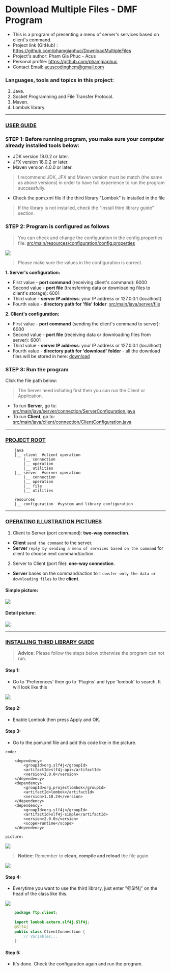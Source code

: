 # Download Multiple Files - DMF Program

- This is a program of presenting a menu of server's services based on client's command.
- Project link (GitHub) : https://github.com/phamgiaphuc/DownloadMultipleFiles
- Project's author: Pham Gia Phuc - Acus
- Personal profile: https://github.com/phamgiaphuc
- Contact Email: acuscodinghcm@gmail.com

### Languages, tools and topics in this project:

1. Java.
2. Socket Programming and File Transfer Protocol.
3. Maven.
4. Lombok library.

-----------------------------------
<ins>

### USER GUIDE

</ins>

### STEP 1:  Before running program, you make sure your computer already installed tools below:

- JDK version 18.0.2 or later.
- JFX version 18.0.2 or later.
- Maven version 4.0.0 or later.

> I recommend JDK, JFX and Maven version must be match (the same as above versions) in order to have full experience to run the program successfully.

- Check the pom.xml file if the third library "Lombok" is installed in the file 
  
> If the library is not installed, check the "Install third library guide" section.

### STEP 2: Program is configured as follows

> You can check and change the configuration in the config.properties file: [src/main/resources/configuration/config.properties](src/main/resources/configuration/config.properties)

![](src/main/resources/readme_photo/img_1.png)

> Please make sure the values in the configuration is correct.

**1. Server's configuration:**

- First value - **port command** (receiving client's command): 6000
- Second value - **port file** (transferring data or downloading files to client's storage): 6001
- Third value - **server IP address**: your IP address or 127.0.0.1 (localhost)
- Fourth value - **directory path for 'file' folder**: [src/main/java/server/file](src/main/java/server/file)

**2. Client's configuration:**

- First value - **port command** (sending the client's command to server): 6000
- Second value - **port file** (receiving data or downloading files from server): 6001
- Third value - **server IP address**: your IP address or 127.0.0.1 (localhost)
- Fourth value - **directory path for 'download' folder** - all the download files will be stored in here: [download](download)

### STEP 3: Run the program
Click the file path below:

> The Server need initiating first then you can run the Client or Application.

- To run **Server**, go to: [src/main/java/server/connection/ServerConfiguration.java](src/main/java/server/connection/ServerConfiguration.java)
- To run **Client**, go to: [src/main/java/client/connection/ClientConfiguration.java](src/main/java/client/connection/ClientConfiguration.java)

-----------------------------------
<ins>

### PROJECT ROOT

</ins>

```
    java
    |__ client  #client operation
        |__ connection
        |__ operation
        |__ utilities
    |__ server  #server operation
        |__ connection
        |__ operation
        |__ file
        |__ utilities
    
    resources
    |__ configuration  #system and library configuration
```

-----------------------------------
<ins>

### OPERATING ILLUSTRATION PICTURES

</ins>

1. Client to Server (port command): **two-way connection**.

- **Client** `send the command` to the server.
- **Server** `reply by sending a menu of services based on the command` for
  client to choose next command/action.

2. Server to Client (port file): **one-way connection**.

- **Server** bases on the command/action to `transfer only the data or downloading files` to the **client**.

#### Simple picture:

![](src/main/resources/readme_photo/img_2.png)

#### Detail picture:

![](src/main/resources/readme_photo/img_3.png)

-----------------------------------

<ins>

### INSTALLING THIRD LIBRARY GUIDE

</ins>

> **Advice:** Please follow the steps below otherwise the program can not run.

#### Step 1:

- Go to 'Preferences' then go to 'Plugins' and type 'lombok' to search. It will look like this

![](src/main/resources/readme_photo/img_4.png)


#### Step 2:

- Enable Lombok then press Apply and OK.

#### Step 3:

- Go to the pom.xml file and add this code like in the picture.

`code:`

```
    <dependency>
        <groupId>org.slf4j</groupId>
        <artifactId>slf4j-api</artifactId>
        <version>2.0.0</version>
    </dependency>
    <dependency>
        <groupId>org.projectlombok</groupId>
        <artifactId>lombok</artifactId>
        <version>1.18.24</version>
    </dependency>
    <dependency>
        <groupId>org.slf4j</groupId>
        <artifactId>slf4j-simple</artifactId>
        <version>2.0.0</version>
        <scope>runtime</scope>
    </dependency>
```

`picture:`

![](src/main/resources/readme_photo/img_5.png)

> **Notice:** Remember to **clean, compile and reload** the file again.

![](src/main/resources/readme_photo/img_7.png)

#### Step 4:

- Everytime you want to use the third library, just enter "@Slf4j" on the head of the class like this.

![](src/main/resources/readme_photo/img_6.png)

```java
    package ftp.client;
    
    import lombok.extern.slf4j.Slf4j;
    @Slf4j 
    public class ClientConnection {
        // Variables...
    }
```

#### Step 5:

- It's done. Check the configuration again and run the program.